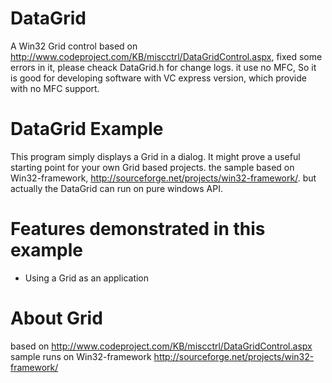 DataGrid
========

A Win32 Grid control based on http://www.codeproject.com/KB/miscctrl/DataGridControl.aspx,  fixed some errors in it, please cheack DataGrid.h for change logs.
it use no  MFC, So it is good for developing software with VC express version, which provide with no MFC support.

DataGrid Example
==============
This program simply displays a Grid in a dialog. It might prove a useful starting point for your own Grid based projects. 
the sample based on Win32-framework, http://sourceforge.net/projects/win32-framework/.
but actually the DataGrid can run on pure windows API.

Features demonstrated in this example
=====================================
* Using a Grid as an application



About Grid
=============
based on http://www.codeproject.com/KB/miscctrl/DataGridControl.aspx
sample runs on Win32-framework http://sourceforge.net/projects/win32-framework/

